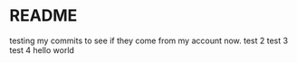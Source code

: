 # README
testing my commits to see if they come from my account now.
test 2
test 3
test 4
hello world
